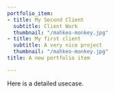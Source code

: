 ```yaml
---
portfolio_item:
- title: My Second Client
  subtitle: Client Work
  thumbnail: "/mahkeo-monkey.jpg"
- title: My first client
  subtitle: A very nice project
  thumbnail: "/mahkeo-monkey.jpg"
title: A new portfolio item

---
```

Here is a detailed usecase.
